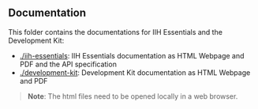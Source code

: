 ## Documentation
This folder contains the documentations for IIH Essentials and the Development Kit:
- [./iih-essentials](./iih-essentials): IIH Essentials documentation as HTML Webpage and PDF and the API specification
- [./development-kit](./development-kit): Development Kit documentation as HTML Webpage and PDF

> **Note**: The html files need to be opened locally in a web browser.